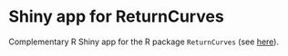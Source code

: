 # Shiny app for ReturnCurves

Complementary R Shiny app for the R package `ReturnCurves` (see [here](https://github.com/lidiamandre/ReturnCurves)).
